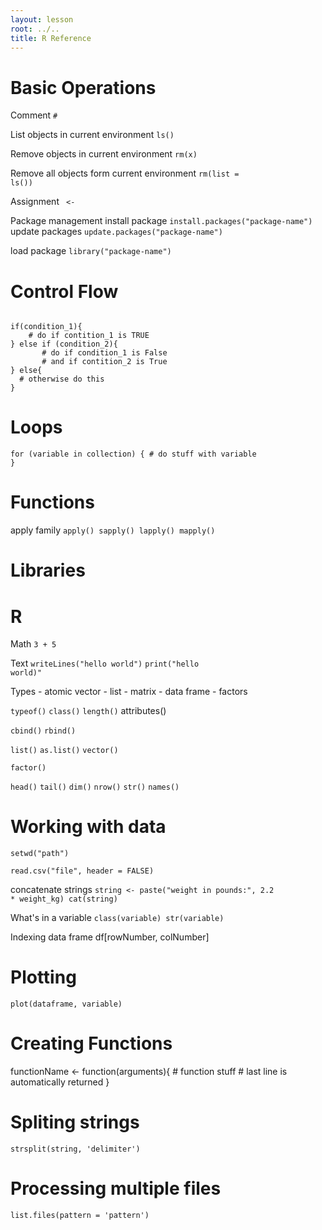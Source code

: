 ```yaml
---
layout: lesson
root: ../..
title: R Reference
---
```

# Basic Operations

Comment
<code>#</code>

List objects in current environment
<code>ls()</code>

Remove objects in current environment
<code>rm(x)</code>

Remove all objects form current environment
<code>rm(list = ls())</code>

Assignment
<code> <- </code>

Package management
install package
<code>install.packages("package-name")</code>
update packages
<code>update.packages("package-name")</code>

load package
<code>library("package-name")</code>

# Control Flow
<code>
if(condition_1){
	# do if contition_1 is TRUE
} else if (condition_2){
       # do if condition_1 is False
	   # and if contition_2 is True
} else{
  # otherwise do this
}</code>

# Loops
<code>for (variable in collection) {
    # do stuff with variable
}</code>

# Functions
apply family
<code>apply()
sapply()
lapply()
mapply()</code>

# Libraries

# R
Math
<code>3 + 5</code>

Text
<code>writeLines("hello world")</code>
<code>print("hello world)"</code>

Types
	- atomic vector
	- list
	- matrix
	- data frame
	- factors

<code>typeof()</code>
<code>class()</code>
<code>length()</code>
</code>attributes()</code>

<code>cbind()</code>
<code>rbind()</code>

<code>list()</code>
<code>as.list()</code>
<code>vector()</code>

<code>factor()</code>

<code>head()</code>
<code>tail()</code>
<code>dim()</code>
<code>nrow()</code>
<code>str()</code>
<code>names()</code>

# Working with data

<code>setwd("path")</code>

<code>read.csv("file", header = FALSE)</code>

concatenate strings
<code>string <- paste("weight in pounds:", 2.2 * weight_kg)
cat(string)</code>

What's in a variable
<code>class(variable)
str(variable)</code>

Indexing
data frame
df[rowNumber, colNumber]

# Plotting
<code>plot(dataframe, variable)</code>

# Creating Functions
</code> functionName <- function(arguments){
	# function stuff
	# last line is automatically returned
}</code>

# Spliting strings
<code>strsplit(string, 'delimiter')</code>


# Processing multiple files
<code>list.files(pattern = 'pattern')</code>
